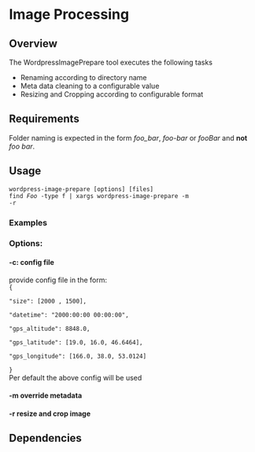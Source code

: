 # Image Processing
## Overview
The WordpressImagePrepare tool executes the following tasks
- Renaming according to directory name
- Meta data cleaning to a configurable value
- Resizing and Cropping according to configurable format
## Requirements
Folder naming is expected in the form *foo_bar*, *foo-bar* or *fooBar* and **not** *foo bar*.
## Usage
<code>wordpress-image-prepare [options] [files]</code>  
<code>find *Foo* -type f | xargs wordpress-image-prepare -m -r</code>  
### Examples
### Options:
#### -c: config file
provide config file in the form:  
<code>{  
  "size": [2000 , 1500],  
  "datetime": "2000:00:00 00:00:00",  
  "gps_altitude": 8848.0,  
  "gps_latitude": [19.0, 16.0, 46.6464],  
  "gps_longitude": [166.0, 38.0, 53.0124]  
}</code>  
Per default the above config will be used
#### -m override metadata
#### -r resize and crop image
## Dependencies
